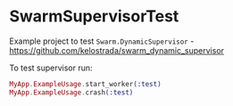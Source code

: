 # SwarmSupervisorTest

Example project to test `Swarm.DynamicSupervisor` - https://github.com/kelostrada/swarm_dynamic_supervisor

To test supervisor run:

```elixir
MyApp.ExampleUsage.start_worker(:test)
MyApp.ExampleUsage.crash(:test)
```
